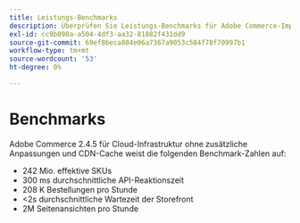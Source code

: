 ```yaml
---
title: Leistungs-Benchmarks
description: Überprüfen Sie Leistungs-Benchmarks für Adobe Commerce-Implementierungen, die auf der Adobe Cloud-Infrastruktur gehostet werden.
exl-id: cc9b090a-a504-4df3-aa32-81882f431dd9
source-git-commit: 69ef86eca884e06a7367a9053c584f78f70997b1
workflow-type: tm+mt
source-wordcount: '53'
ht-degree: 0%

---
```


# Benchmarks

Adobe Commerce 2.4.5 für Cloud-Infrastruktur ohne zusätzliche Anpassungen und CDN-Cache weist die folgenden Benchmark-Zahlen auf:

- 242 Mio. effektive SKUs
- 300 ms durchschnittliche API-Reaktionszeit
- 208 K Bestellungen pro Stunde
- &lt;2s durchschnittliche Wartezeit der Storefront
- 2M Seitenansichten pro Stunde
